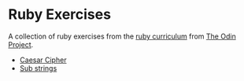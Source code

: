 # Ruby Exercises

A collection of ruby exercises from the [ruby curriculum](https://www.theodinproject.com/paths/full-stack-ruby-on-rails/courses/ruby) from [The Odin Project](https://www.theodinproject.com/).

* [Caesar Cipher](https://www.theodinproject.com/lessons/ruby-caesar-cipher)
* [Sub strings](https://www.theodinproject.com/lessons/ruby-sub-strings)